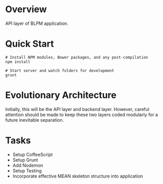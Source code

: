 # Overview
API layer of BLPM application.

# Quick Start

    # Install NPM modules, Bower packages, and any post-compilation
    npm install

    # Start server and watch folders for development
    grunt

# Evolutionary Architecture
Initially, this will be the API layer and backend layer. However, careful attention
should be made to keep these two layers coded modularly for a future inevitable separation.

# Tasks
* Setup CoffeeScript
* Setup Grunt
* Add Nodemon
* Setup Testing
* Incorporate effective MEAN skeleton structure into application